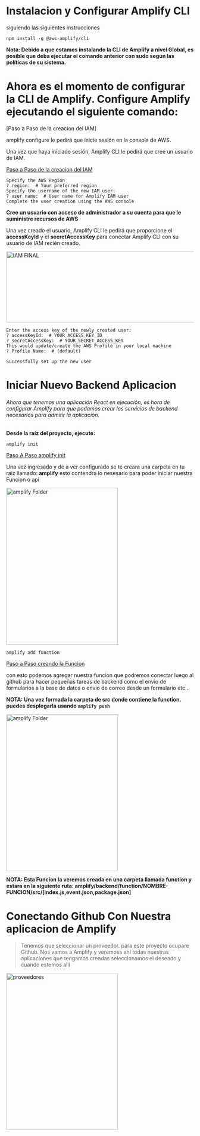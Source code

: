 # Instalacion y Configurar Amplify CLI 

siguiendo las siguientes instrucciones

``` npm install -g @aws-amplify/cli  ```

**Nota: Debido a que estamos instalando la CLI de Amplify a nivel Global, es posible que deba ejecutar el comando anterior con sudo según las políticas de su sistema.**

# Ahora es el momento de configurar la CLI de Amplify. Configure Amplify ejecutando el siguiente comando:

[Paso a Paso de la creacion del IAM]

amplify configure le pedirá que inicie sesión en la consola de AWS.

Una vez que haya iniciado sesión, Amplify CLI le pedirá que cree un usuario de IAM.

[Paso a Paso de la creacion del IAM](https://i.imgur.com/Z4AqWsy.mp4)

```
Specify the AWS Region
? region:  # Your preferred region
Specify the username of the new IAM user:
? user name:  # User name for Amplify IAM user
Complete the user creation using the AWS console

```

**Cree un usuario con acceso de administrador a su cuenta para que le suministre recursos de AWS**

Una vez creado el usuario, Amplify CLI le pedirá que proporcione el **accessKeyId** y el **secretAccessKey** para conectar Amplify CLI con su usuario de IAM recién creado.

<img width='760px' height='190px' src="https://i.imgur.com/xhxEmtx.png" alt="IAM FINAL"></img>

```
Enter the access key of the newly created user:
? accessKeyId:  # YOUR_ACCESS_KEY_ID
? secretAccessKey:  # YOUR_SECRET_ACCESS_KEY
This would update/create the AWS Profile in your local machine
? Profile Name:  # (default)

Successfully set up the new user

```


# Iniciar Nuevo Backend Aplicacion

###### Ahora que tenemos una aplicación React en ejecución, es hora de configurar Amplify para que podamos crear los servicios de backend necesarios para admitir la aplicación.


**Desde la raíz del proyecto, ejecute:**

``` amplify init ```

[Paso A Paso amplify init](https://www.youtube.com/watch?v=MJo7D4vo7gs)


Una vez ingresado y de a ver configurado se te creara una carpeta en tu raiz llamado: **amplify** esto contendra lo nesesario para poder iniciar nuestra Funcion o api

<img width='300px' height='420px' src='https://i.imgur.com/oOb8UR4.png' alt='amplify Folder'>

``` amplify add function ```

[Paso a Paso creando la Funcion](https://i.imgur.com/homTnno.mp4)

con esto podemos agregar nuestra funcion que podremos conectar luego al github para hacer pequeñas tareas de backend como el envio de formularios a la base de datos o envio de correo desde un formulario etc...

**NOTA: Una vez formada la carpeta de src donde contiene la function. puedes desplegarla usando ```amplify push```**

<img width='300px' height='420px' src='https://i.imgur.com/zlTeDKZ.png' alt='amplify Folder'>

**NOTA: Esta Funcion la veremos creada en una carpeta llamada function y estara en la siguiente ruta: amplify/backend/function/NOMBRE-FUNCION/src/[index.js,event.json,package.json]**

# Conectando Github Con Nuestra aplicacion de Amplify

> Tenemos que seleccionar un proveedor. para este proyecto ocupare Github. Nos vamos a Amplify y veremoss ahi todas nuestras aplicaciones que tengamos creadas seleccionamos el deseado y cuando estemos alli

<img width='300px' height='420px' src='https://i.imgur.com/TENUVr1.png' alt='proveedores'>

